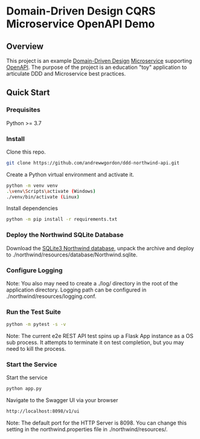 # Domain-Driven Design CQRS Microservice OpenAPI Demo
## Overview
This project is an example [Domain-Driven Design](https://martinfowler.com/bliki/DomainDrivenDesign.html) [Microservice](https://microservices.io/index.html) supporting [OpenAPI](https://www.openapis.org/). The purpose of the project is an education "toy" application to articulate DDD and Microservice best practices.
## Quick Start

### Prequisites
Python >= 3.7
### Install
Clone this repo.
```bash
git clone https://github.com/andrewwgordon/ddd-northwind-api.git
```
Create a Python virtual environment and activate it.
```bash
python -m venv venv
.\venv\Scripts\activate (Windows)
./venv/bin/activate (Linux)
```
Install dependencies
```bash
python -m pip install -r requirements.txt
```
### Deploy the Northwind SQLite Database
Download the [SQLite3 Northwind database](https://github.com/jpwhite3/northwind-SQLite3/blob/master/Northwind_large.sqlite.zip), unpack the archive and deploy to ./northwind/resources/database/Northwind.sqlite.
### Configure Logging
Note: You also may need to create a ./log/ directory in the root of the application directory. Logging path can be configured in ./northwind/resources/logging.conf.
### Run the Test Suite
```bash
python -m pytest -s -v
```
Note: The current e2e REST API test spins up a Flask App instance as a OS sub process. It attempts to terminate it on test completion, but you may need to kill the process.
### Start the Service
Start the service
```bash
python app.py
```


Navigate to the Swagger UI via your browser
```bash
http://localhost:8098/v1/ui
```
Note: The default port for the HTTP Server is 8098. You can change this setting in the northwind.properties file in ./northwind/resources/.
